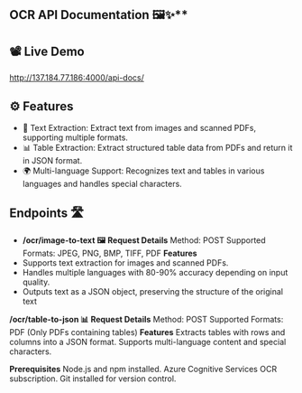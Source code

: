 ## OCR API Documentation 🖼️✨**

## 📽️ Live Demo
http://137.184.77.186:4000/api-docs/

## ⚙️ Features
- 📄 Text Extraction: Extract text from images and scanned PDFs, supporting multiple formats.
- 📊 Table Extraction: Extract structured table data from PDFs and return it in JSON format.
- 🌍 Multi-language Support: Recognizes text and tables in various languages and handles special characters.

## Endpoints 🛣️
- **/ocr/image-to-text 🖼️**
**Request Details**
Method: POST
Supported Formats: JPEG, PNG, BMP, TIFF, PDF
**Features**
- Supports text extraction for images and scanned PDFs.
- Handles multiple languages with 80-90% accuracy depending on input quality.
- Outputs text as a JSON object, preserving the structure of the original text

**/ocr/table-to-json 📊**
**Request Details**
Method: POST
Supported Formats: PDF (Only PDFs containing tables)
**Features**
Extracts tables with rows and columns into a JSON format.
Supports multi-language content and special characters.

**Prerequisites**
Node.js and npm installed.
Azure Cognitive Services OCR subscription.
Git installed for version control.

